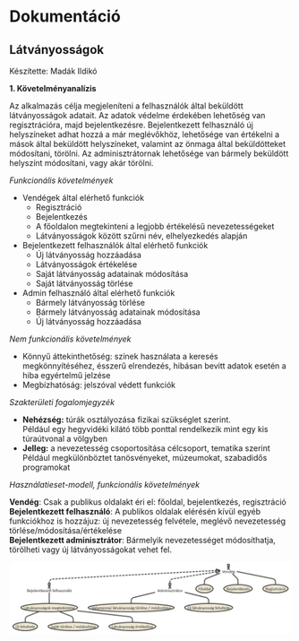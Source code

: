 <h1>Dokumentáció</h1>

<h2>Látványosságok</h2>
<p>Készítette: Madák Ildikó </p>

<b>1. Követelményanalízis</b>
<p> Az alkalmazás célja megjeleníteni a felhasználók által beküldött látványosságok adatait.  
Az adatok védelme érdekében lehetőség van regisztrációra, majd bejelentkezésre. 
Bejelentkezett felhasználó új helyszíneket adhat hozzá a már meglévőkhöz, lehetősége van értékelni a mások által beküldött helyszíneket, 
valamint az önmaga által beküldötteket módosítani, törölni.
Az adminisztrátornak lehetősége van bármely beküldött helyszínt módosítani, vagy akár törölni.</p>
<p><i> Funkcionális követelmények </i></p>
<ul>
<li>Vendégek által elérhető funkciók
<ul>
<li>Regisztráció </li>
<li>Bejelentkezés</li>
<li>A főoldalon megtekinteni a legjobb értékelésű nevezetességeket</li>
<li>Látványosságok között szűrni név, elhelyezkedés alapján</li>
</ul>
</li>
<li>Bejelentkezett felhasználók által elérhető funkciók
<ul>
<li>Új látványosság hozzáadása</li>
<li>Látványosságok értékelése</li>
<li>Saját látványosság adatainak módosítása</li>
<li>Saját látványosság törlése</li>
</ul>
</li>
<li>Admin felhasználó által elérhető funkciók
<ul>
<li>Bármely látványosság törlése</li>
<li>Bármely látványosság adatainak módosítása</li>
<li>Új látványosság hozzáadása</li>
</ul>
</li>
</ul>
<p><i>Nem funkcionális követelmények </i></p>
<ul>
<li>Könnyű áttekinthetőség: színek használata a keresés megkönnyítéséhez, ésszerű elrendezés, hibásan bevitt adatok esetén a hiba egyértelmű jelzése</li>
<li>Megbízhatóság: jelszóval védett funkciók</li>
</ul>

<p><i>Szakterületi fogalomjegyzék </i><p>
<ul>
<li><b>Nehézség:</b> túrák osztályozása fizikai szükséglet szerint. <br>
Például egy hegyvidéki kilátó több ponttal rendelkezik mint egy kis túraútvonal a völgyben</li>
<li><b>Jelleg:</b> a nevezetesség csoportosítása célcsoport, tematika szerint  <br>
Például megkülönböztet tanösvényeket, múzeumokat, szabadidős programokat</li>
</ul>


<p><i>Használatieset-modell, funkcionális követelmények</i></p>
<p><b>Vendég</b>: Csak a publikus oldalakt éri el: főoldal, bejelentkezés, regisztráció <br>
<b>Bejelentkezett felhasználó</b>: A publikos oldalak elérésén kívül egyéb funkciókhoz is hozzájuz: új nevezetesség felvétele, meglévő nevezetesség törlése/módosítása/értékelése<br>
<b>Bejelentkezett adminisztrátor</b>: Bármelyik nevezetességet módosíthatja, törölheti vagy új látványosságokat vehet fel. </p>

<img src="./images/usecase.png">
